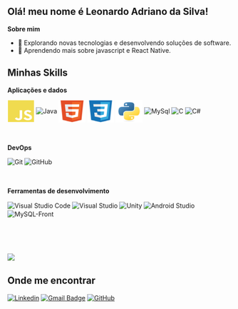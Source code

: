 ## Olá! meu nome é Leonardo Adriano da Silva!



**Sobre mim**

- 🤔 Explorando novas tecnologias e desenvolvendo soluções de software.
- 🌱 Aprendendo mais sobre javascript e React Native.

## Minhas Skills

**Aplicações e dados**

<div style="display: inline_block">
  <img align="center" alt="Javascript" height="50" width="60" src="https://raw.githubusercontent.com/devicons/devicon/master/icons/javascript/javascript-plain.svg">
  <img align="center" alt="Java" height="50" width="60" src="https://cdn.jsdelivr.net/gh/devicons/devicon@latest/icons/java/java-original.svg">
  <img align="center" alt="HTML" height="50" width="60" src="https://raw.githubusercontent.com/devicons/devicon/master/icons/html5/html5-original.svg">
  <img align="center" alt="CSS" height="50" width="60" src="https://raw.githubusercontent.com/devicons/devicon/master/icons/css3/css3-original.svg">
  <img align="center" alt="Python" height="50" width="60" src="https://raw.githubusercontent.com/devicons/devicon/master/icons/python/python-original.svg">
  <img align="center" alt="MySql" height="50" width="60" src="https://cdn.jsdelivr.net/gh/devicons/devicon@latest/icons/mysql/mysql-original-wordmark.svg">
  <img align="center" alt="C" height="50" width="60" src="https://cdn.jsdelivr.net/gh/devicons/devicon@latest/icons/c/c-original.svg">
  <img align="center" alt="C#" height="50" width="60" src="https://cdn.jsdelivr.net/gh/devicons/devicon@latest/icons/csharp/csharp-original.svg">
</div>
<br></br>

**DevOps**

<div style="display: inline_block">
  <img align="center" alt="Git" height="50" width="60" src="https://cdn.jsdelivr.net/gh/devicons/devicon@latest/icons/git/git-original.svg">
  <img align="center" alt="GitHub" height="50" width="60" src="https://cdn.jsdelivr.net/gh/devicons/devicon@latest/icons/github/github-original.svg">
</div>
<br></br>

**Ferramentas de desenvolvimento**

<div style="display: inline_block">
  <img align="center" alt="Visual Studio Code" height="50" width="60" src="https://cdn.jsdelivr.net/gh/devicons/devicon@latest/icons/visualstudio/visualstudio-original.svg">
  <img align="center" alt="Visual Studio" height="50" width="60" src="https://cdn.jsdelivr.net/gh/devicons/devicon@latest/icons/vscode/vscode-original.svg">
  <img align="center" alt="Unity" height="50" width="60" src="https://cdn.jsdelivr.net/gh/devicons/devicon@latest/icons/unity/unity-original.svg">
  <img align="center" alt="Android Studio" height="50" width="60" src="https://cdn.jsdelivr.net/gh/devicons/devicon@latest/icons/androidstudio/androidstudio-original.svg">
  <img align="center" alt="MySQL-Front" height="50" width="60" src="https://cdn.jsdelivr.net/gh/devicons/devicon@latest/icons/mysql/mysql-original-wordmark.svg">
</div>
<br></br>


##
<br>
<a href="https://github.com/iuricode" title="Perfil do Iuri">
  <img height="180em" src="https://github-readme-stats.vercel.app/api?username=iuricode&theme=dracula&show_icons=true" />
</a>

## Onde me encontrar

[![Linkedin](https://img.shields.io/badge/-leonardo--adriano-blue?style=flat-square&logo=Linkedin&logoColor=white&link=https://linkedin.com/in/leonardo-adriano-54070733b)](https://linkedin.com/in/leonardo-adriano-54070733b)
[![Gmail Badge](https://img.shields.io/badge/-leonardoadsilva2006@gmail.com-006bed?style=flat-square&logo=Gmail&logoColor=white&link=mailto:leonardoadsilva2006@gmail.com)](mailto:leonardoadsilva2006@gmail.com)
[![GitHub](https://img.shields.io/github/followers/DelValle0012?label=follow&style=social)](https://github.com/DelValle0012)

